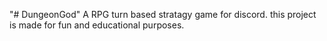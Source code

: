 "# DungeonGod" 
A RPG turn based stratagy game for discord. this project is made for fun and educational purposes.
